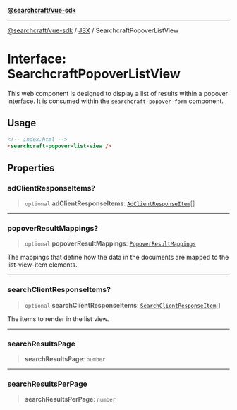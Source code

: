 [**@searchcraft/vue-sdk**](/reference/sdk/js-vue/README.md)

***

[@searchcraft/vue-sdk](/reference/sdk/js-vue/globals.md) / [JSX](/reference/sdk/js-vue/namespaces/JSX/README.md) / SearchcraftPopoverListView

# Interface: SearchcraftPopoverListView

This web component is designed to display a list of results within a popover interface.
It is consumed within the `searchcraft-popover-form` component.
## Usage
```html
<!-- index.html -->
<searchcraft-popover-list-view />
```

## Properties

### adClientResponseItems?

> `optional` **adClientResponseItems**: [`AdClientResponseItem`](/reference/sdk/js-vue/interfaces/AdClientResponseItem.md)[]

***

### popoverResultMappings?

> `optional` **popoverResultMappings**: [`PopoverResultMappings`](/reference/sdk/js-vue/type-aliases/PopoverResultMappings.md)

The mappings that define how the data in the documents are mapped to the list-view-item elements.

***

### searchClientResponseItems?

> `optional` **searchClientResponseItems**: [`SearchClientResponseItem`](/reference/sdk/js-vue/interfaces/SearchClientResponseItem.md)[]

The items to render in the list view.

***

### searchResultsPage

> **searchResultsPage**: `number`

***

### searchResultsPerPage

> **searchResultsPerPage**: `number`
